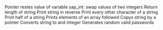 Pointer restes value of variable 
sap_int: swap values of two integers
Return length of string
Print string in reverse
Print every other character of a string
Print half of a string
Prints elements of an array followed
Copys string by a pointer
Converts string to and integer
Generates random valid passwords
